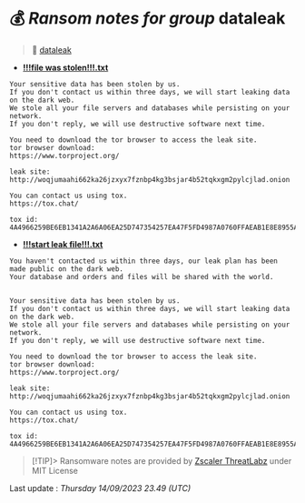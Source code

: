 # 💰 _Ransom notes for group_ dataleak
> 🔗 [dataleak](group/dataleak)
* **[!!!file was stolen!!!.txt](https://ransomware.live/ransomware_notes/dataleak/!!!file%20was%20stolen!!!.txt)**

```
Your sensitive data has been stolen by us.
If you don't contact us within three days, we will start leaking data on the dark web.
We stole all your file servers and databases while persisting on your network.
If you don't reply, we will use destructive software next time.

You need to download the tor browser to access the leak site.
tor browser download:
https://www.torproject.org/

leak site:
http://woqjumaahi662ka26jzxyx7fznbp4kg3bsjar4b52tqkxgm2pylcjlad.onion

You can contact us using tox.
https://tox.chat/

tox id:
4A4966259BE6EB1341A2A6A06EA25D747354257EA47F5FD4987A0760FFAEAB1E8E8955A0354F

```
* **[!!!start leak file!!!.txt](https://ransomware.live/ransomware_notes/dataleak/!!!start%20leak%20file!!!.txt)**

```
You haven't contacted us within three days, our leak plan has been made public on the dark web.
Your database and orders and files will be shared with the world.


Your sensitive data has been stolen by us.
If you don't contact us within three days, we will start leaking data on the dark web.
We stole all your file servers and databases while persisting on your network.
If you don't reply, we will use destructive software next time.

You need to download the tor browser to access the leak site.
tor browser download:
https://www.torproject.org/

leak site:
http://woqjumaahi662ka26jzxyx7fznbp4kg3bsjar4b52tqkxgm2pylcjlad.onion

You can contact us using tox.
https://tox.chat/

tox id:
4A4966259BE6EB1341A2A6A06EA25D747354257EA47F5FD4987A0760FFAEAB1E8E8955A0354F

```


> [!TIP]> Ransomware notes are provided by [Zscaler ThreatLabz](https://github.com/threatlabz/ransomware_notes) under MIT License
> 




Last update : _Thursday 14/09/2023 23.49 (UTC)_


